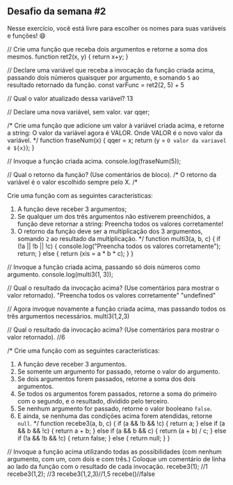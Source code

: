 ## Desafio da semana #2
Nesse exercício, você está livre para escolher os nomes para suas variáveis e funções! 😄

// Crie uma função que receba dois argumentos e retorne a soma dos mesmos.
function ret2(x, y) {
  return x+y;
  }

// Declare uma variável que receba a invocação da função criada acima, passando dois números quaisquer por argumento, e somando `5` ao resultado retornado da função.
const varFunc = ret2(2, 5) + 5

// Qual o valor atualizado dessa variável?
13

// Declare uma nova variável, sem valor.
var qqer;

/*
Crie uma função que adicione um valor à variável criada acima, e retorne a string:
    O valor da variável agora é VALOR.
Onde VALOR é o novo valor da variável.
*/
function fraseNum(x) {
  qqer = x;
  return (y = `O valor da variavel é ${x}`);
}

// Invoque a função criada acima.
console.log(fraseNum(5));

// Qual o retorno da função? (Use comentários de bloco).
/*
O retorno da variável é o valor escolhido sempre pelo X.
/*

Crie uma função com as seguintes características:
1. A função deve receber 3 argumentos;
2. Se qualquer um dos três argumentos não estiverem preenchidos, a função deve retornar a string:
    Preencha todos os valores corretamente!
3. O retorno da função deve ser a multiplicação dos 3 argumentos, somando `2` ao resultado da multiplicação.
*/
function multi3(a, b, c) {
  if (!a || !b || !c) {
    console.log("Preencha todos os valores corretamente");
    return;
  } else {
    return (xis = a * b * c);
  }
}


// Invoque a função criada acima, passando só dois números como argumento.
console.log(multi3(1, 3));

// Qual o resultado da invocação acima? (Use comentários para mostrar o valor retornado).
"Preencha todos os valores corretamente"
"undefined"

// Agora invoque novamente a função criada acima, mas passando todos os três argumentos necessários.
multi3(1,2,3)

// Qual o resultado da invocação acima? (Use comentários para mostrar o valor retornado).
//6

/*
Crie uma função com as seguintes características:
1. A função deve receber 3 argumentos.
2. Se somente um argumento for passado, retorne o valor do argumento.
3. Se dois argumentos forem passados, retorne a soma dos dois argumentos.
4. Se todos os argumentos forem passados, retorne a soma do primeiro com o segundo, e o resultado, dividido pelo terceiro.
5. Se nenhum argumento for passado, retorne o valor booleano `false`.
6. E ainda, se nenhuma das condições acima forem atendidas, retorne `null`.
*/
function recebe3(a, b, c) {
  if (a && !b && !c) {
    return a;
  } else if (a && b && !c) {
    return a + b;
  } else if (a && b && c) {
    return (a + b) / c;
  } else if (!a && !b && !c) {
    return false;
  } else {
    return null;
  }
}

// Invoque a função acima utilizando todas as possibilidades (com nenhum argumento, com um, com dois e com três.) Coloque um comentário de linha ao lado da função com o resultado de cada invocação.
recebe3(1); //1
recebe3(1,2); //3
recebe3(1,2,3)//1,5
recebe()//false
